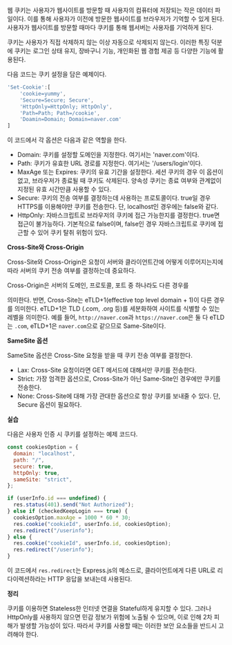 웹 쿠키는 사용자가 웹사이트를 방문할 때 사용자의 컴퓨터에 저장되는 작은 데이터 파일이다. 이를 통해 사용자가 이전에 방문한 웹사이트를 브라우저가 기억할 수 있게 된다. 사용자가 웹사이트를 방문할 때마다 쿠키를 통해 웹서버는 사용자를 기억하게 된다.

쿠키는 사용자가 직접 삭제하지 않는 이상 자동으로 삭제되지 않는다. 이러한 특징 덕분에 쿠키는 로그인 상태 유지, 장바구니 기능, 개인화된 웹 경험 제공 등 다양한 기능에 활용된다.

다음 코드는 쿠키 설정을 담은 예제이다.

```javascript
'Set-Cookie':[
    'cookie=yummy',
    'Secure=Secure; Secure',
    'HttpOnly=HttpOnly; HttpOnly',
    'Path=Path; Path=/cookie',
    'Doamin=Domain; Domain=naver.com'
]
```

이 코드에서 각 옵션은 다음과 같은 역할을 한다.

- Domain: 쿠키를 설정할 도메인을 지정한다. 여기서는 'naver.com'이다.
- Path: 쿠키가 유효한 URL 경로를 지정한다. 여기서는 '/users/login'이다.
- MaxAge 또는 Expires: 쿠키의 유효 기간을 설정한다. 세션 쿠키의 경우 이 옵션이 없고, 브라우저가 종료될 때 쿠키도 삭제된다. 양속성 쿠키는 종료 여부와 관계없이 지정된 유효 시간만큼 사용할 수 있다.
- Secure: 쿠키의 전송 여부를 결정하는데 사용하는 프로토콜이다. true일 경우 HTTPS를 이용해야만 쿠키를 전송한다. 단, localhost인 경우에는 false와 같다.
- HttpOnly: 자바스크립트로 브라우저의 쿠키에 접근 가능한지를 결정한다. true면 접근이 불가능하다. 기본적으로 false이며, false인 경우 자바스크립트로 쿠키에 접근할 수 있어 쿠키 탈취 위험이 있다.

**Cross-Site와 Cross-Origin**

Cross-Site와 Cross-Origin은 요청이 서버와 클라이언트간에 어떻게 이루어지는지에 따라 서버의 쿠키 전송 여부를 결정하는데 중요하다.

Cross-Origin은 서버의 도메인, 프로토콜, 포트 중 하나라도 다른 경우를

의미한다. 반면, Cross-Site는 eTLD+1(effective top level domain + 1)이 다른 경우를 의미한다. eTLD+1은 TLD (.com, .org 등)를 세분화하여 사이트를 식별할 수 있는 레벨을 의미한다. 예를 들어, `http://naver.com`과 `https://naver.com`은 둘 다 eTLD는 `.com`, eTLD+1은 `naver.com`으로 같으므로 Same-Site이다.

**SameSite 옵션**

SameSite 옵션은 Cross-Site 요청을 받을 때 쿠키 전송 여부를 결정한다.

- Lax: Cross-Site 요청이라면 GET 메서드에 대해서만 쿠키를 전송한다.
- Strict: 가장 엄격한 옵션으로, Cross-Site가 아닌 Same-Site인 경우에만 쿠키를 전송한다.
- None: Cross-Site에 대해 가장 관대한 옵션으로 항상 쿠키를 보내줄 수 있다. 단, Secure 옵션이 필요하다.

**실습**

다음은 사용자 인증 시 쿠키를 설정하는 예제 코드다.

```jsx
const cookiesOption = {
  domain: "localhost",
  path: "/",
  secure: true,
  httpOnly: true,
  sameSite: "strict",
};

if (userInfo.id === undefined) {
  res.status(401).send("Not Authorized");
} else if (checkedKeepLogin === true) {
  cookiesOption.maxAge = 1000 * 60 * 30;
  res.cookie("cookieId", userInfo.id, cookiesOption);
  res.redirect("/userinfo");
} else {
  res.cookie("cookieId", userInfo.id, cookiesOption);
  res.redirect("/userinfo");
}
```

이 코드에서 `res.redirect`는 Express.js의 메소드로, 클라이언트에게 다른 URL로 리다이렉션하라는 HTTP 응답을 보내는데 사용된다.

**정리**

쿠키를 이용하면 Stateless한 인터넷 연결을 Stateful하게 유지할 수 있다. 그러나 HttpOnly를 사용하지 않으면 민감 정보가 위험에 노출될 수 있으며, 이로 인해 2차 피해가 발생할 가능성이 있다. 따라서 쿠키를 사용할 때는 이러한 보안 요소들을 반드시 고려해야 한다.
